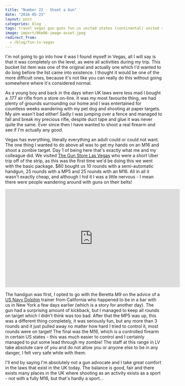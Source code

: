 ```yaml
---
title: "Number 22 - Shoot a Gun"
date: "2016-05-23"
layout: post
categories: blog
tags: travel vegas gun guns fun us united states (continental) united states nevada
image: import/06e06-image-asset.jpeg
redirect_from:
  - /blog/fun-in-vegas
---
```


I'm not going to go into how it was I found myself in Vegas, all I will say is that it was completely on the level, as were all activities during my trip. This bucket list item was one of the original and actually one which I'd wanted to do long before the list came into existence. I thought it would be one of the more difficult ones, because it's not like you can really do this without going somewhere where it's considered normal. 

As a young boy and back in the days when UK laws were less mad I bought a .177 air rifle from a store on-line. It was my most favourite thing, we had plenty of grounds surrounding our home and I was entertained for countless weeks wandering with my pet dog and shooting at paper targets. My aim wasn't bad either! Sadly I was jumping over a fence and managed to fall and break my precious rifle, despite duct tape and glue it was never quite the same. Ever since then I have wanted to shoot a real firearm and see if I'm actually any good. 

Vegas has everything, literally everything an adult could or could not want. The one thing I wanted to do above all was to get my hands on an M16 and shoot a zombie target. Day 1 of being here that's exactly what me and my colleague did. We visited [The Gun Store Las Vegas](http://thegunstorelasvegas.com/) who were a short Uber trip off of the strip, as this was the first time we'd be doing this we went with the basic package. $80 bought us 10 rounds with a semi-automatic handgun, 25 rounds with a MP5 and 25 rounds with an M16. All in all it wasn't exactly cheap, and although I hid it I was a little nervous - I mean there were people wandering around with guns on their belts!

<iframe width="560" height="315" src="https://www.youtube.com/embed/B5l5-KUP1GE" frameborder="0" allow="accelerometer; autoplay; encrypted-media; gyroscope; picture-in-picture" allowfullscreen></iframe>

The handgun was first, I opted to go with the Beretta M9 on the advice of a [US Navy Dolphin](https://en.wikipedia.org/wiki/United_States_Navy_Marine_Mammal_Program) trainer from California who happened to be in a bar with us in New York a few days earlier (which is a story for another day). The gun had a surprising amount of kickback, but I managed to keep all rounds on target which I didn't think was too bad. After that the MP5 was up, this was a different thing completely, it was seriously fun, but any more than 3 rounds and it just pulled away no matter how hard I tried to control it, most rounds were on target! The final was the M16, which is a controlled firearm in certain US states - this was much easier to control and I certainly managed to put some lead through my zombie! The staff at this range in LV take absolute care of you and do not allow you or anyone else to be in any danger, I felt very safe while with them. 

I'll end by saying I'm absolutely not a gun advocate and I take great comfort in the laws that exist in the UK today. The balance is good, fair and there exists many places in the UK where shooting as an activity exists as a sport - not with a fully M16, but that's hardly a sport...
